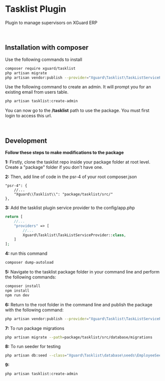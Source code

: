 # Tasklist Plugin

Plugin to manage supervisors on XGuard ERP

<br>

## Installation with composer

Use the following commands to install

```bash
composer require xguard/tasklist
php artisan migrate
php artisan vendor:publish --provider="Xguard\Tasklist\TaskListServiceProvider" --force
```
Use the following command to create an admin. It will prompt you for an existing email from users table.

```bash
php artisan tasklist:create-admin
```
You can now go to the **/tasklist** path to use the package. You must first login to access this url. 

<br>

## Development 

**Follow these steps to make modifications to the package**

**1:** Firstly, clone the tasklist repo inside your package folder at root level. 
Create a "package" folder if you don't have one.


**2:** Then, add line of code in the psr-4 of your root composer.json
```
"psr-4": {
    //...
    "Xguard\\Tasklist\\": "package/tasklist/src/"
},
```
**3:** Add the tasklist plugin service provider to the config/app.php

```php
return [
    //...
    "providers" => [
        //...
        Xguard\Tasklist\TaskListServiceProvider::class,
    ]
];

```


**4:** run this command
```bash
composer dump-autoload 
```

**5:** Navigate to the tasklist package folder in your command line and perform the following commands:
```bash
composer install
npm install
npm run dev
```

**6:** Return to the root folder in the command line and publish the package with the following command:
```bash
php artisan vendor:publish --provider="Xguard\Tasklist\TaskListServiceProvider" --force
```

**7:** To run package migrations
```bash
php artisan migrate --path=package/tasklist/src/database/migrations
```

**8:** To run seeder for testing
```bash
php artisan db:seed --class="Xguard\Tasklist\database\seeds\EmployeeSeeder"
```

**9:** 
```bash
php artisan tasklist:create-admin
```
<br>
